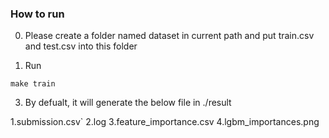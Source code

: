 ### How to run

0. Please create a folder named dataset in current path and put train.csv and test.csv into this folder

1. Run
```
make train
```
3. By defualt, it will generate the below file in ./result 

1.submission.csv`
2.log
3.feature_importance.csv
4.lgbm_importances.png
